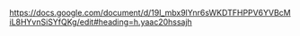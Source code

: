 https://docs.google.com/document/d/19l_mbx9lYnr6sWKDTFHPPV6YVBcMiL8HYvnSiSYfQKg/edit#heading=h.yaac20hssajh